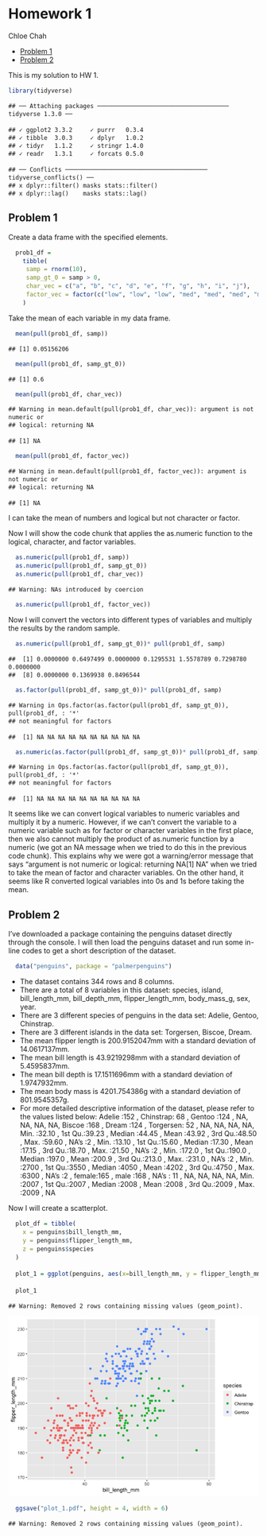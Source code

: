 Homework 1
================
Chloe Chah

  - [Problem 1](#problem-1)
  - [Problem 2](#problem-2)

This is my solution to HW 1.

``` r
library(tidyverse)
```

    ## ── Attaching packages ───────────────────────────────────── tidyverse 1.3.0 ──

    ## ✓ ggplot2 3.3.2     ✓ purrr   0.3.4
    ## ✓ tibble  3.0.3     ✓ dplyr   1.0.2
    ## ✓ tidyr   1.1.2     ✓ stringr 1.4.0
    ## ✓ readr   1.3.1     ✓ forcats 0.5.0

    ## ── Conflicts ──────────────────────────────────────── tidyverse_conflicts() ──
    ## x dplyr::filter() masks stats::filter()
    ## x dplyr::lag()    masks stats::lag()

## Problem 1

Create a data frame with the specified elements.

``` r
  prob1_df =
    tibble(
     samp = rnorm(10),
     samp_gt_0 = samp > 0, 
     char_vec = c("a", "b", "c", "d", "e", "f", "g", "h", "i", "j"),
     factor_vec = factor(c("low", "low", "low", "med", "med", "med", "med",      "high", "high", "high"))
    )
```

Take the mean of each variable in my data frame.

``` r
  mean(pull(prob1_df, samp))
```

    ## [1] 0.05156206

``` r
  mean(pull(prob1_df, samp_gt_0))
```

    ## [1] 0.6

``` r
  mean(pull(prob1_df, char_vec))
```

    ## Warning in mean.default(pull(prob1_df, char_vec)): argument is not numeric or
    ## logical: returning NA

    ## [1] NA

``` r
  mean(pull(prob1_df, factor_vec))
```

    ## Warning in mean.default(pull(prob1_df, factor_vec)): argument is not numeric or
    ## logical: returning NA

    ## [1] NA

I can take the mean of numbers and logical but not character or factor.

Now I will show the code chunk that applies the as.numeric function to
the logical, character, and factor variables.

``` r
  as.numeric(pull(prob1_df, samp))
  as.numeric(pull(prob1_df, samp_gt_0))
  as.numeric(pull(prob1_df, char_vec))
```

    ## Warning: NAs introduced by coercion

``` r
  as.numeric(pull(prob1_df, factor_vec))
```

Now I will convert the vectors into different types of variables and
multiply the results by the random sample.

``` r
  as.numeric(pull(prob1_df, samp_gt_0))* pull(prob1_df, samp)
```

    ##  [1] 0.0000000 0.6497499 0.0000000 0.1295531 1.5578789 0.7298780 0.0000000
    ##  [8] 0.0000000 0.1369938 0.8496544

``` r
  as.factor(pull(prob1_df, samp_gt_0))* pull(prob1_df, samp)
```

    ## Warning in Ops.factor(as.factor(pull(prob1_df, samp_gt_0)), pull(prob1_df, : '*'
    ## not meaningful for factors

    ##  [1] NA NA NA NA NA NA NA NA NA NA

``` r
  as.numeric(as.factor(pull(prob1_df, samp_gt_0))* pull(prob1_df, samp))
```

    ## Warning in Ops.factor(as.factor(pull(prob1_df, samp_gt_0)), pull(prob1_df, : '*'
    ## not meaningful for factors

    ##  [1] NA NA NA NA NA NA NA NA NA NA

It seems like we can convert logical variables to numeric variables and
multiply it by a numeric. However, if we can’t convert the variable to a
numeric variable such as for factor or character variables in the first
place, then we also cannot multiply the product of as.numeric function
by a numeric (we got an NA message when we tried to do this in the
previous code chunk). This explains why we were got a warning/error
message that says “argument is not numeric or logical: returning NA\[1\]
NA” when we tried to take the mean of factor and character variables. On
the other hand, it seems like R converted logical variables into 0s and
1s before taking the mean.

## Problem 2

I’ve downloaded a package containing the penguins dataset directly
through the console. I will then load the penguins dataset and run some
in-line codes to get a short description of the dataset.

``` r
  data("penguins", package = "palmerpenguins")
```

  - The dataset contains 344 rows and 8 columns.
  - There are a total of 8 variables in this dataset: species, island,
    bill\_length\_mm, bill\_depth\_mm, flipper\_length\_mm,
    body\_mass\_g, sex, year.
  - There are 3 different species of penguins in the data set: Adelie,
    Gentoo, Chinstrap.
  - There are 3 different islands in the data set: Torgersen, Biscoe,
    Dream.
  - The mean flipper length is 200.9152047mm with a standard deviation
    of 14.0617137mm.
  - The mean bill length is 43.9219298mm with a standard deviation of
    5.4595837mm.
  - The mean bill depth is 17.1511696mm with a standard deviation of
    1.9747932mm.
  - The mean body mass is 4201.754386g with a standard deviation of
    801.9545357g.
  - For more detailed descriptive information of the dataset, please
    refer to the values listed below: Adelie :152 , Chinstrap: 68 ,
    Gentoo :124 , NA, NA, NA, NA, Biscoe :168 , Dream :124 , Torgersen:
    52 , NA, NA, NA, NA, Min. :32.10 , 1st Qu.:39.23 , Median :44.45 ,
    Mean :43.92 , 3rd Qu.:48.50 , Max. :59.60 , NA’s :2 , Min. :13.10 ,
    1st Qu.:15.60 , Median :17.30 , Mean :17.15 , 3rd Qu.:18.70 , Max.
    :21.50 , NA’s :2 , Min. :172.0 , 1st Qu.:190.0 , Median :197.0 ,
    Mean :200.9 , 3rd Qu.:213.0 , Max. :231.0 , NA’s :2 , Min. :2700 ,
    1st Qu.:3550 , Median :4050 , Mean :4202 , 3rd Qu.:4750 , Max. :6300
    , NA’s :2 , female:165 , male :168 , NA’s : 11 , NA, NA, NA, NA,
    Min. :2007 , 1st Qu.:2007 , Median :2008 , Mean :2008 , 3rd Qu.:2009
    , Max. :2009 , NA

Now I will create a scatterplot.

``` r
  plot_df = tibble(
    x = penguins$bill_length_mm, 
    y = penguins$flipper_length_mm,
    z = penguins$species
  )
  
  plot_1 = ggplot(penguins, aes(x=bill_length_mm, y = flipper_length_mm, color = species)) + geom_point()
  
  plot_1
```

    ## Warning: Removed 2 rows containing missing values (geom_point).

![](p8105_hw1_yc3727_files/figure-gfm/scatterplot-1.png)<!-- -->

``` r
  ggsave("plot_1.pdf", height = 4, width = 6)
```

    ## Warning: Removed 2 rows containing missing values (geom_point).
